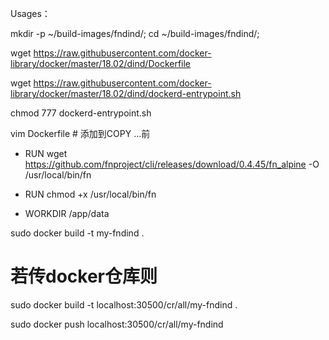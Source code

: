 Usages：

mkdir -p ~/build-images/fndind/; cd ~/build-images/fndind/;

wget https://raw.githubusercontent.com/docker-library/docker/master/18.02/dind/Dockerfile

wget https://raw.githubusercontent.com/docker-library/docker/master/18.02/dind/dockerd-entrypoint.sh

chmod 777 dockerd-entrypoint.sh

vim Dockerfile  # 添加到COPY ...前

- RUN wget https://github.com/fnproject/cli/releases/download/0.4.45/fn_alpine -O /usr/local/bin/fn

- RUN chmod +x /usr/local/bin/fn

- WORKDIR /app/data

sudo docker build -t my-fndind . 
# 若传docker仓库则 
  sudo docker build -t localhost:30500/cr/all/my-fndind .
  
  sudo docker push localhost:30500/cr/all/my-fndind
